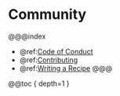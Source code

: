 # Community

@@@index
* @ref:[Code of Conduct](code-of-conduct.md)
* @ref:[Contributing](contributing.md)
* @ref:[Writing a Recipe](writing-a-recipe.md)
@@@

@@toc { depth=1 }
